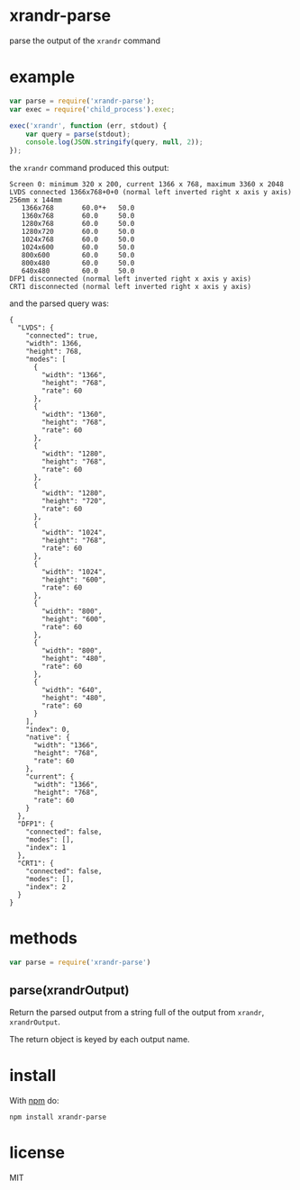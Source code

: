 # xrandr-parse

parse the output of the `xrandr` command

# example

``` js
var parse = require('xrandr-parse');
var exec = require('child_process').exec;

exec('xrandr', function (err, stdout) {
    var query = parse(stdout);
    console.log(JSON.stringify(query, null, 2));
});
```

the `xrandr` command produced this output:

```
Screen 0: minimum 320 x 200, current 1366 x 768, maximum 3360 x 2048
LVDS connected 1366x768+0+0 (normal left inverted right x axis y axis) 256mm x 144mm
   1366x768       60.0*+   50.0  
   1360x768       60.0     50.0  
   1280x768       60.0     50.0  
   1280x720       60.0     50.0  
   1024x768       60.0     50.0  
   1024x600       60.0     50.0  
   800x600        60.0     50.0  
   800x480        60.0     50.0  
   640x480        60.0     50.0  
DFP1 disconnected (normal left inverted right x axis y axis)
CRT1 disconnected (normal left inverted right x axis y axis)
```

and the parsed query was:

```
{
  "LVDS": {
    "connected": true,
    "width": 1366,
    "height": 768,
    "modes": [
      {
        "width": "1366",
        "height": "768",
        "rate": 60
      },
      {
        "width": "1360",
        "height": "768",
        "rate": 60
      },
      {
        "width": "1280",
        "height": "768",
        "rate": 60
      },
      {
        "width": "1280",
        "height": "720",
        "rate": 60
      },
      {
        "width": "1024",
        "height": "768",
        "rate": 60
      },
      {
        "width": "1024",
        "height": "600",
        "rate": 60
      },
      {
        "width": "800",
        "height": "600",
        "rate": 60
      },
      {
        "width": "800",
        "height": "480",
        "rate": 60
      },
      {
        "width": "640",
        "height": "480",
        "rate": 60
      }
    ],
    "index": 0,
    "native": {
      "width": "1366",
      "height": "768",
      "rate": 60
    },
    "current": {
      "width": "1366",
      "height": "768",
      "rate": 60
    }
  },
  "DFP1": {
    "connected": false,
    "modes": [],
    "index": 1
  },
  "CRT1": {
    "connected": false,
    "modes": [],
    "index": 2
  }
}
```

# methods

``` js
var parse = require('xrandr-parse')
```

## parse(xrandrOutput)

Return the parsed output from a string full of the output from `xrandr`,
`xrandrOutput`.

The return object is keyed by each output name.

# install

With [npm](https://npmjs.org) do:

```
npm install xrandr-parse
```

# license

MIT
